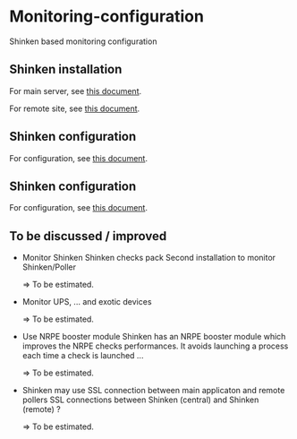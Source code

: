 # Monitoring-configuration
Shinken based monitoring configuration

## Shinken installation

For main server, see [this document](doc/Shinken-main-installation.md).

For remote site, see [this document](doc/Shinken-poller-installation.md).

## Shinken configuration

For configuration, see [this document](doc/Shinken-configuration.md).

## Shinken configuration

For configuration, see [this document](doc/Shinken-configuration.md).

## To be discussed / improved

   - Monitor Shinken
      Shinken checks pack
      Second installation to monitor Shinken/Poller

      => To be estimated.

   - Monitor UPS, ... and exotic devices

      => To be estimated.

   - Use NRPE booster module
      Shinken has an NRPE booster module which improves the NRPE checks performances. It avoids launching a process each time a check is launched ...

      => To be estimated.

   - Shinken may use SSL connection between main applicaton and remote pollers
      SSL connections between Shinken (central) and Shinken (remote) ?

      => To be estimated.
